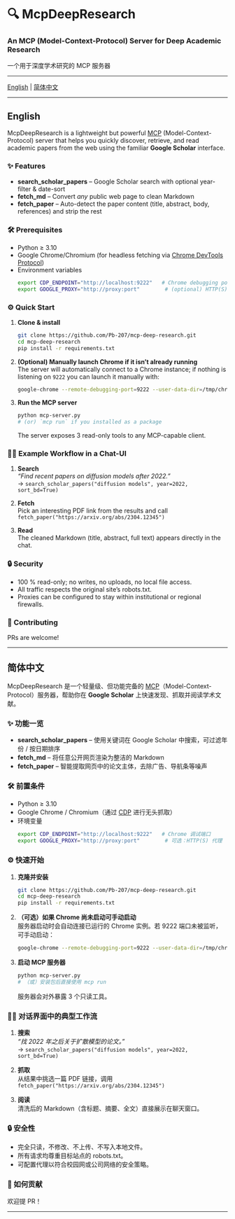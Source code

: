 # 🔍 McpDeepResearch
### An MCP (Model-Context-Protocol) Server for Deep Academic Research  
一个用于深度学术研究的 MCP 服务器

---

[English](#english) | [简体中文](#简体中文)

---

## <span id="english">English</span>

McpDeepResearch is a lightweight but powerful [MCP](https://modelcontextprotocol.io/) (Model-Context-Protocol) server that helps you quickly discover, retrieve, and read academic papers from the web using the familiar **Google Scholar** interface.

### ✨ Features
* **search_scholar_papers** – Google Scholar search with optional year-filter & date-sort  
* **fetch_md** – Convert *any* public web page to clean Markdown  
* **fetch_paper** – Auto-detect the paper content (title, abstract, body, references) and strip the rest  

### 🛠️ Prerequisites
- Python ≥ 3.10
- Google Chrome/Chromium (for headless fetching via [Chrome DevTools Protocol](https://chromedevtools.github.io/devtools-protocol/))
- Environment variables
  ```bash
  export CDP_ENDPOINT="http://localhost:9222"   # Chrome debugging port
  export GOOGLE_PROXY="http://proxy:port"        # (optional) HTTP(S) proxy
  ```

### ⚙️ Quick Start
1. **Clone & install**
   ```bash
   git clone https://github.com/Pb-207/mcp-deep-research.git
   cd mcp-deep-research
   pip install -r requirements.txt
   ```

2. **(Optional) Manually launch Chrome if it isn’t already running**  
   The server will automatically connect to a Chrome instance; if nothing is listening on `9222` you can launch it manually with:  
   ```bash
   google-chrome --remote-debugging-port=9222 --user-data-dir=/tmp/chrome-profile &
   ```

3. **Run the MCP server**
   ```bash
   python mcp-server.py
   # (or) `mcp run` if you installed as a package
   ```

   The server exposes 3 read-only tools to any MCP-capable client.

### 🧑‍🎓 Example Workflow in a Chat-UI
1. **Search**  
   *“Find recent papers on diffusion models after 2022.”*  
   → `search_scholar_papers("diffusion models", year=2022, sort_bd=True)`

2. **Fetch**  
   Pick an interesting PDF link from the results and call  
   `fetch_paper("https://arxiv.org/abs/2304.12345")`

3. **Read**  
   The cleaned Markdown (title, abstract, full text) appears directly in the chat.

### 🔒 Security
- 100 % read-only; no writes, no uploads, no local file access.  
- All traffic respects the original site’s robots.txt.  
- Proxies can be configured to stay within institutional or regional firewalls.

### 🤝 Contributing
PRs are welcome!  

---

## <span id="简体中文">简体中文</span>

McpDeepResearch 是一个轻量级、但功能完备的 [MCP](https://modelcontextprotocol.io/)（Model-Context-Protocol）服务器，帮助你在 **Google Scholar** 上快速发现、抓取并阅读学术文献。

### ✨ 功能一览
* **search_scholar_papers** – 使用关键词在 Google Scholar 中搜索，可过滤年份 / 按日期排序  
* **fetch_md** – 将任意公开网页渲染为整洁的 Markdown  
* **fetch_paper** – 智能提取网页中的论文主体，去除广告、导航条等噪声  

### 🛠️ 前置条件
- Python ≥ 3.10
- Google Chrome / Chromium（通过 [CDP](https://chromedevtools.github.io/devtools-protocol/) 进行无头抓取）
- 环境变量
  ```bash
  export CDP_ENDPOINT="http://localhost:9222"   # Chrome 调试端口
  export GOOGLE_PROXY="http://proxy:port"        # 可选：HTTP(S) 代理
  ```

### ⚙️ 快速开始
1. **克隆并安装**
   ```bash
   git clone https://github.com/Pb-207/mcp-deep-research.git
   cd mcp-deep-research
   pip install -r requirements.txt
   ```

2. **（可选）如果 Chrome 尚未启动可手动启动**  
   服务器启动时会自动连接已运行的 Chrome 实例。若 9222 端口未被监听，可手动启动：  
   ```bash
   google-chrome --remote-debugging-port=9222 --user-data-dir=/tmp/chrome-profile &
   ```

3. **启动 MCP 服务器**
   ```bash
   python mcp-server.py
   # （或）安装包后直接使用 mcp run
   ```

   服务器会对外暴露 3 个只读工具。

### 🧑‍🎓 对话界面中的典型工作流
1. **搜索**  
   *“找 2022 年之后关于扩散模型的论文。”*  
   → `search_scholar_papers("diffusion models", year=2022, sort_bd=True)`

2. **抓取**  
   从结果中挑选一篇 PDF 链接，调用  
   `fetch_paper("https://arxiv.org/abs/2304.12345")`

3. **阅读**  
   清洗后的 Markdown（含标题、摘要、全文）直接展示在聊天窗口。

### 🔒 安全性
- 完全只读，不修改、不上传、不写入本地文件。  
- 所有请求均尊重目标站点的 robots.txt。  
- 可配置代理以符合校园网或公司网络的安全策略。

### 🤝 如何贡献
欢迎提 PR！  

---
